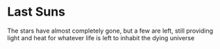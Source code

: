 # Last Suns
The stars have almost completely gone, but a few are left, still providing light and heat for whatever life is left to inhabit the dying universe

